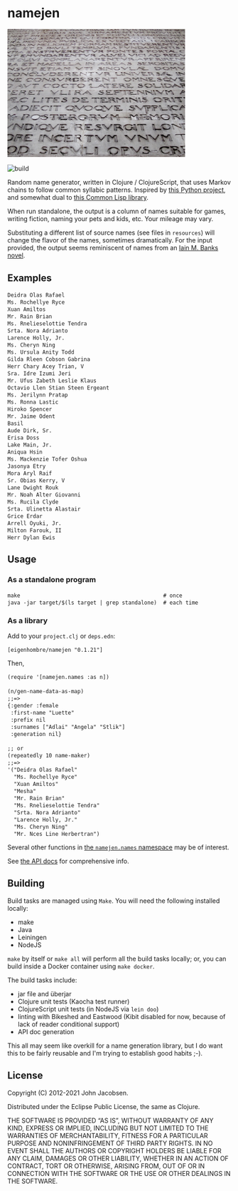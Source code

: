 # namejen

<img src="/quoque.jpg" width="400">

![build](https://github.com/eigenhombre/namejen/actions/workflows/build.yml/badge.svg)

Random name generator, written in Clojure / ClojureScript, that uses Markov chains to
follow common syllabic patterns.  Inspired by [this Python project](http://www.roguebasin.com/index.php?title=Markov_chains_name_generator_in_Python), and somewhat dual to [this Common Lisp library](https://github.com/eigenhombre/nominal).

When run standalone, the output is a column of names suitable for
games, writing fiction, naming your pets and kids, etc.  Your mileage
may vary.

Substituting a different list of source names (see files in `resources`)
will change the flavor of the names, sometimes dramatically.  For the
input provided, the output seems reminiscent of names from an
[Iain M. Banks novel](http://en.wikipedia.org/wiki/Iain_Banks).

## Examples

    Deidra Olas Rafael
    Ms. Rochellye Ryce
    Xuan Amiltos
    Mr. Rain Brian
    Ms. Rnelieselottie Tendra
    Srta. Nora Adrianto
    Larence Holly, Jr.
    Ms. Cheryn Ning
    Ms. Ursula Anity Todd
    Gilda Rleen Cobson Gabrina
    Herr Chary Acey Trian, V
    Sra. Idre Izumi Jeri
    Mr. Ufus Zabeth Leslie Klaus
    Octavio Llen Stian Steen Ergeant
    Ms. Jerilynn Pratap
    Ms. Ronna Lastic
    Hiroko Spencer
    Mr. Jaime Odent
    Basil
    Aude Dirk, Sr.
    Erisa Doss
    Lake Main, Jr.
    Aniqua Hsin
    Ms. Mackenzie Tofer Oshua
    Jasonya Etry
    Mora Aryl Raif
    Sr. Obias Kerry, V
    Lane Dwight Rouk
    Mr. Noah Alter Giovanni
    Ms. Rucila Clyde
    Srta. Ulinetta Alastair
    Grice Erdar
    Arrell Oyuki, Jr.
    Milton Farouk, II
    Herr Dylan Ewis

## Usage

### As a standalone program

    make                                             # once
    java -jar target/$(ls target | grep standalone)  # each time

### As a library

Add to your `project.clj` or `deps.edn`:

    [eigenhombre/namejen "0.1.21"]

Then,

    (require '[namejen.names :as n])

    (n/gen-name-data-as-map)
    ;;=>
    {:gender :female
     :first-name "Luette"
     :prefix nil
     :surnames ["Adlai" "Angela" "Stlik"]
     :generation nil}

    ;; or
    (repeatedly 10 name-maker)
    ;;=>
    '("Deidra Olas Rafael"
      "Ms. Rochellye Ryce"
      "Xuan Amiltos"
      "Mesha"
      "Mr. Rain Brian"
      "Ms. Rnelieselottie Tendra"
      "Srta. Nora Adrianto"
      "Larence Holly, Jr."
      "Ms. Cheryn Ning"
      "Mr. Nces Line Herbertran")

Several other functions in [the `namejen.names`
namespace](https://raw.githack.com/eigenhombre/namejen/master/docs/namejen.names.html)
may be of interest.

See [the API
docs](https://raw.githack.com/eigenhombre/namejen/master/docs/index.html)
for comprehensive info.

## Building

Build tasks are managed using `Make`.  You will need the following installed locally:

- make
- Java
- Leiningen
- NodeJS

`make` by itself or `make all` will perform all the build tasks
locally; or, you can build inside a Docker container using `make
docker`.

The build tasks include:

- jar file and überjar
- Clojure unit tests (Kaocha test runner)
- ClojureScript unit tests (in NodeJS via `lein doo`)
- linting with Bikeshed and Eastwood (Kibit disabled for now, because of lack of reader conditional support)
- API doc generation

This all may seem like overkill for a name generation library, but I
do want this to be fairly reusable and I'm trying to establish good
habits ;-).

## License

Copyright (C) 2012-2021 John Jacobsen.

Distributed under the Eclipse Public License, the same as Clojure.

THE SOFTWARE IS PROVIDED “AS IS”, WITHOUT WARRANTY OF ANY KIND,
EXPRESS OR IMPLIED, INCLUDING BUT NOT LIMITED TO THE WARRANTIES OF
MERCHANTABILITY, FITNESS FOR A PARTICULAR PURPOSE AND NONINFRINGEMENT
OF THIRD PARTY RIGHTS. IN NO EVENT SHALL THE AUTHORS OR COPYRIGHT
HOLDERS BE LIABLE FOR ANY CLAIM, DAMAGES OR OTHER LIABILITY, WHETHER
IN AN ACTION OF CONTRACT, TORT OR OTHERWISE, ARISING FROM, OUT OF OR
IN CONNECTION WITH THE SOFTWARE OR THE USE OR OTHER DEALINGS IN THE
SOFTWARE.
